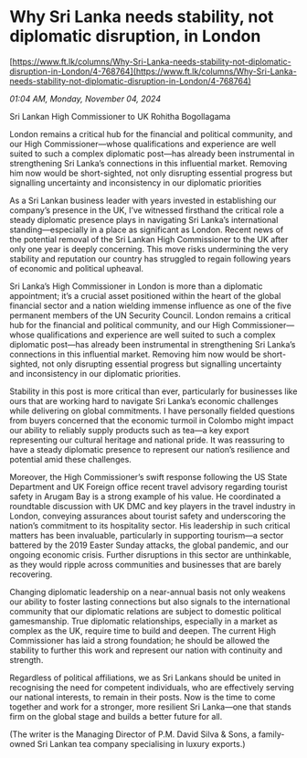 # Why Sri Lanka needs stability, not diplomatic disruption, in London

[https://www.ft.lk/columns/Why-Sri-Lanka-needs-stability-not-diplomatic-disruption-in-London/4-768764](https://www.ft.lk/columns/Why-Sri-Lanka-needs-stability-not-diplomatic-disruption-in-London/4-768764)

*01:04 AM, Monday, November 04, 2024*

Sri Lankan High Commissioner to UK Rohitha Bogollagama

London remains a critical hub for the financial and political community, and our High Commissioner—whose qualifications and experience are well suited to such a complex diplomatic post—has already been instrumental in strengthening Sri Lanka’s connections in this influential market. Removing him now would be short-sighted, not only disrupting essential progress but signalling uncertainty and inconsistency in our diplomatic priorities

As a Sri Lankan business leader with years invested in establishing our company’s presence in the UK, I’ve witnessed firsthand the critical role a steady diplomatic presence plays in navigating Sri Lanka’s international standing—especially in a place as significant as London. Recent news of the potential removal of the Sri Lankan High Commissioner to the UK after only one year is deeply concerning. This move risks undermining the very stability and reputation our country has struggled to regain following years of economic and political upheaval.

Sri Lanka’s High Commissioner in London is more than a diplomatic appointment; it’s a crucial asset positioned within the heart of the global financial sector and a nation wielding immense influence as one of the five permanent members of the UN Security Council. London remains a critical hub for the financial and political community, and our High Commissioner—whose qualifications and experience are well suited to such a complex diplomatic post—has already been instrumental in strengthening Sri Lanka’s connections in this influential market. Removing him now would be short-sighted, not only disrupting essential progress but signalling uncertainty and inconsistency in our diplomatic priorities.

Stability in this post is more critical than ever, particularly for businesses like ours that are working hard to navigate Sri Lanka’s economic challenges while delivering on global commitments. I have personally fielded questions from buyers concerned that the economic turmoil in Colombo might impact our ability to reliably supply products such as tea—a key export representing our cultural heritage and national pride. It was reassuring to have a steady diplomatic presence to represent our nation’s resilience and potential amid these challenges.

Moreover, the High Commissioner’s swift response following the US State Department and UK Foreign office recent travel advisory regarding tourist safety in Arugam Bay is a strong example of his value. He coordinated a roundtable discussion with UK DMC and key players in the travel industry in London, conveying assurances about tourist safety and underscoring the nation’s commitment to its hospitality sector. His leadership in such critical matters has been invaluable, particularly in supporting tourism—a sector battered by the 2019 Easter Sunday attacks, the global pandemic, and our ongoing economic crisis. Further disruptions in this sector are unthinkable, as they would ripple across communities and businesses that are barely recovering.

Changing diplomatic leadership on a near-annual basis not only weakens our ability to foster lasting connections but also signals to the international community that our diplomatic relations are subject to domestic political gamesmanship. True diplomatic relationships, especially in a market as complex as the UK, require time to build and deepen. The current High Commissioner has laid a strong foundation; he should be allowed the stability to further this work and represent our nation with continuity and strength.

Regardless of political affiliations, we as Sri Lankans should be united in recognising the need for competent individuals, who are effectively serving our national interests, to remain in their posts. Now is the time to come together and work for a stronger, more resilient Sri Lanka—one that stands firm on the global stage and builds a better future for all.

(The writer is the Managing Director of P.M. David Silva & Sons, a family-owned Sri Lankan tea company specialising in luxury exports.)

